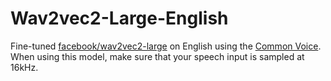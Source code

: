 
# Wav2vec2-Large-English

Fine-tuned [facebook/wav2vec2-large](https://huggingface.co/facebook/wav2vec2-large) on English using the [Common Voice](https://huggingface.co/datasets/common_voice).
When using this model, make sure that your speech input is sampled at 16kHz.

